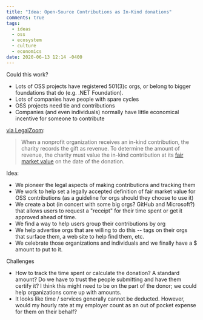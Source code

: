 ```yaml
---
title: "Idea: Open-Source Contributions as In-Kind donations"
comments: true
tags:
  - ideas
  - oss
  - ecosystem
  - culture
  - economics
date: 2020-06-13 12:14 -0400
---
```

Could this work?

* Lots of OSS projects have registered 501(3)c orgs, or belong to bigger foundations that do (e.g. .NET Foundation).
* Lots of companies have people with spare cycles
* OSS projects need tie and contributions
* Companies (and even individuals) normally have little economical incentive for someone to contribute

[via LegalZoom](https://info.legalzoom.com/article/what-kind-donation-501c3):

> When a nonprofit organization receives an in-kind contribution, the charity records the gift as revenue. To determine the amount of revenue, the charity must value the in-kind contribution at its [fair market value](https://www.legalzoom.com/knowledge/corporation/glossary/fair-market-value?_ga=2.263870860.1611812806.1592065210-921857059.1591147466) on the date of the donation.

Idea:

* We pioneer the legal aspects of making contributions and tracking them
* We work to help set a legally accepted definition of fair market value for OSS contributions (as a guideline for orgs should they choose to use it)
* We create a bot (in concert with some big orgs? GitHub and Microsoft?) that allows users to request a "receipt" for their time spent or get it approved ahead of time.
* We find a way to help users group their contributions by org
* We help advertise orgs that are willing to do this -- tags on their orgs that surface them, a web site to help find them, etc.
* We celebrate those organizations and individuals and we finally have a $ amount to put to it.

Challenges

* How to track the time spent or calculate the donation? A standard amount? Do we have to trust the people submitting and have them certify it? I think this might need to be on the part of the donor; we could help organizations come up with amounts.
* It looks like time / services generally cannot be deducted. However, would my hourly rate at my employer count as an out of pocket expense for them on their behalf?